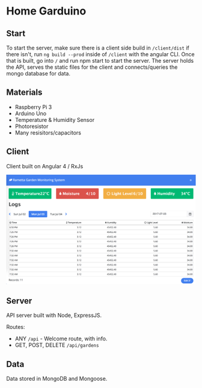 # Home Garduino

## Start
To start the server, make sure there is a client side build in `/client/dist` if there isn't, run `ng build --prod` inside of `/client` with the angular CLI. Once that is built, go into `/` and run npm start to start the server. The server holds the API, serves the static files for the client and connects/queries the mongo database for data.

## Materials

* Raspberry Pi 3
* Arduino Uno
* Temperature & Humidity Sensor
* Photoresistor
* Many resisitors/capacitors

## Client

Client built on Angular 4 / RxJs

![screenshot](/assets/screenshot.png "Client screenshot")

## Server

API server built with Node, ExpressJS.

Routes:
* ANY `/api` - Welcome route, with info.
* GET, POST, DELETE `/api/gardens`

## Data

Data stored in MongoDB and Mongoose.